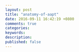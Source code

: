 ```yaml
---
layout: post
title: "anatomy-of-aapt"
date: 2016-09-11 16:42:19 +0800
comments: true
categories: 
keywords: 
description: 
published: false
---
```

